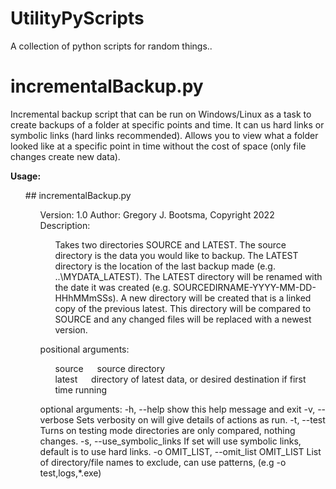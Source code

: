 # UtilityPyScripts

A collection of python scripts for random things..

# incrementalBackup.py

Incremental backup script that can be run on Windows/Linux as a task to create backups 
of a folder at specific points and time. It can us hard links or symbolic links (hard links recommended). Allows
you to view what a folder looked like at a specific point in time without the cost of space (only file changes 
create new data).


**Usage:**

<ul>
  ## incrementalBackup.py <SOURCE> <LATEST>                                                                                                                              
  <ul>
   Version: 1.0                                                                                                                                                       
   Author: Gregory J. Bootsma, Copyright 2022                                                                                                                         
   Description:                                                                                                                                                       
    <ul>
          Takes two directories SOURCE and LATEST. The source directory is the data you would like to backup. The LATEST directory is the location of                 
          the last backup made (e.g. ..\MYDATA_LATEST). The LATEST directory will be renamed with the date it was created  (e.g. SOURCEDIRNAME-YYYY-MM-DD-HHhMMmSSs). 
          A new directory will be created that is a linked copy of the previous latest. This directory will be compared to SOURCE and any changed files               
          will be replaced with a newest version.                                                                                                                     
    </ul>

  
  positional arguments:           
    <ul>
    source &emsp; source directory                                                                                                                            
    latest &emsp; directory of latest data, or desired destination if first time running
</ul>
  
  optional arguments:
    -h, --help            show this help message and exit
    -v, --verbose         Sets verbosity on will give details of actions as run.
    -t, --test            Turns on testing mode directories are only compared, nothing changes.
    -s, --use_symbolic_links
                          If set will use symbolic links, default is to use hard links.
    -o OMIT_LIST, --omit_list OMIT_LIST
                          List of directory/file names to exclude, can use patterns,
                          (e.g  -o test,logs,*.exe)
    </ul>
  </ul>
